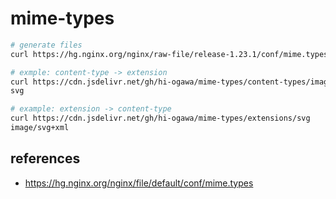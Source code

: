# mime-types

```sh
# generate files
curl https://hg.nginx.org/nginx/raw-file/release-1.23.1/conf/mime.types | python main.py

# exmple: content-type -> extension
curl https://cdn.jsdelivr.net/gh/hi-ogawa/mime-types/content-types/image/svg+xml
svg

# example: extension -> content-type
curl https://cdn.jsdelivr.net/gh/hi-ogawa/mime-types/extensions/svg
image/svg+xml
```

## references

- https://hg.nginx.org/nginx/file/default/conf/mime.types
